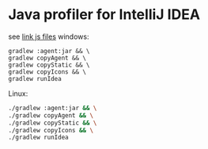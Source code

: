 # Java profiler for IntelliJ IDEA
see [link js files](/visualization/README.md)
windows:
```
gradlew :agent:jar && \
gradlew copyAgent && \
gradlew copyStatic && \
gradlew copyIcons && \
gradlew runIdea
```

Linux:
```bash
./gradlew :agent:jar && \
./gradlew copyAgent && \
./gradlew copyStatic && \
./gradlew copyIcons && \
./gradlew runIdea

```